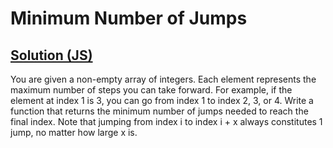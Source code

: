 # Minimum Number of Jumps

## [Solution (JS)](./solution.js)

You are given a non-empty array of integers. Each element represents the maximum number of steps you can take forward. For example, if the element at index 1 is 3, you can go from index 1 to index 2, 3, or 4. Write a function that returns the minimum number of jumps needed to reach the final index. Note that jumping from index i to index i + x always constitutes 1 jump, no matter how large x is.
